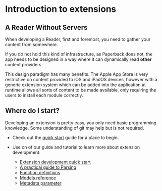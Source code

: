 # Introduction to extensions

## A Reader Without Servers

When developing a Reader, first and foremost, you need to gather your content from somewhere.

If you do not hold this kind of infrastructure, as Paperback does not, the app needs to be designed in a way where it
can dynamically read **other** content providers.

This design paradigm has many benefits. The Apple App Store is very restrictive on content provided to iOS and iPadOS
devices, however with a generic extension system which can be added into the application at runtime allows all sorts of
content to be made available, only requiring the users to install each module correctly.

## Where do I start?

Developing an extension is pretty easy, you only need basic programming knowledge. Some understanding of git may help but is not required.

-   Check out the [quick start](quick-start) guide for a place to begin.

-   Use on of our guide and tutorial to learn more about extension development:

    -   [Extension development quick start](/contribute/extension-development/quick-start)
    -   [A practical guide to Parsing](/contribute/extension-development/reference/parsing-guide)
    -   [Function definitions](/contribute/extension-development/reference/function-definitions)
    -   [Models reference](/contribute/extension-development/reference/model-reference)
    -   [Metadata parameter](/contribute/extension-development/reference/metadata)
